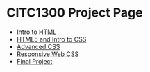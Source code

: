 # CITC1300 Project Page

<ul>
    <li> <a href="Intro_to_html/index.html">Intro to HTML</a> </li>
    <li> <a href="html5_intro_to_html/index.html" target="_blank">HTML5 and Intro to CSS</a> </li>
    <li> <a href="adv_css/index.html" target="_blank">Advanced CSS</a> </li> 
    <li> <a href="Responsive_web/index.html" target="_blank">Responsive Web CSS</a> </li> 
    <li> <a href="Final_Project/index.html" target="_blank">Final Project</a> </li> 
</ul>
